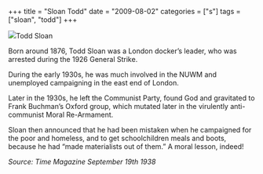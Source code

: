 +++
title = "Sloan Todd"
date = "2009-08-02"
categories = ["s"]
tags = ["sloan", "todd"]
+++

![](http://79.170.40.183/grahamstevenson.me.uk/images/stories/Sloan%20Todd.jpg)Todd Sloan

Born around 1876, Todd Sloan was a London docker’s leader, who was arrested during the 1926 General Strike.

During the early 1930s, he was much involved in the NUWM and unemployed campaigning in the east end of London.

Later in the 1930s, he left the Communist Party, found God and gravitated to Frank Buchman’s Oxford group, which mutated later in the virulently anti-communist Moral Re-Armament. 

Sloan then announced that he had been mistaken when he campaigned for the poor and homeless, and to get schoolchildren meals and boots, because he had “made materialists out of them.” A moral lesson, indeed!

_Source: Time Magazine September 19th 1938_
